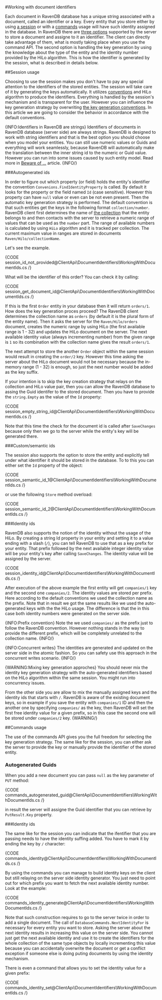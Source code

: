 ﻿#Working with document identifiers

Each document in RavenDB database has a unique string associated with a document, called an identifier or a key. Every entity that you store either by using [a session](../session/what-is-a-session-and-how-does-it-work)
or with a [commands](../commands/what-are-commands) usage will have such identity assigned in the database. In RavenDB there are [three options](../../server/kb/document-key-generatation) supported by the server to store a document and assigne to it an identifier.
The client can directly take advantage of them, what is mostly taking place when you use the command API. The second option is handling the key generation by using 
the knowledge about the type of the entity and the identity number provided by the HiLo algorithm. This is how the identifier is generated by the session, what is described in details below.

##Session usage

Choosing to use the session makes you don't have to pay any special attention to the identifiers of the stored entities. The session will take care of it by generating the keys automatically.
It utilizes [conventions]() and HiLo algorithm to produce the identifiers. Everything is handled by the session's mechanism and is transparent for the user. 
However you can influence the key generation strategy by overwriting [the key generation conventions](). In this article we are going to consider the behavior 
in accordance with the default conventions.

{INFO:Identifiers in RavenDB are strings}
Identifiers of documents in RavenDB database (server side) are always strings. RavenDB is designed to work with string identifiers and that is the best option you should choose
when you model your entities. You can still use numeric values or Guids and everything will work seamlessly, because RavenDB will automatically make the translation between 
the inner string id to the numeric or Guid value. However you can run into some issues caused by such entity model. Read more in [Beware of ...]() article.
{INFO/}


###Autogenerated ids

In order to figure out which property (or field) holds the entity's identifier the convention `Convenions.FindIdentityProperty` is called. 
By default it looks for the property or the field named `Id` (case sensitive). However this property can have `null` value or even can be not even present. Then the automatic key
generation strategy is performed. The default convention is that such entities get the keys in the following format `collection/number`. RavenDB client first determines
the name of [the collection](../faq/what-is-a-collection) that the entity belongs to and then contacts with the server to retrieve a numeric range of values that can be used as the `number` part.
The range of available numbers is calculated by using `HiLo` algorithm and it is tracked per collection. The current maximum value in ranges are stored in documents `Raven/Hilo/collectionName`.

Let's see the example.

{CODE session_id_not_provided@ClientApi\DocumentIdentifiers\WorkingWithDocumentIds.cs /}

What will be the identifier of this order? You can check it by calling:

{CODE session_get_document_id@ClientApi\DocumentIdentifiers\WorkingWithDocumentIds.cs /}

If this is the first `Order` entity in your database then it will return `orders/1`. How does the key generation proces proceed? The RavenDB client determines the collection name as `orders` (by default it is the plural form of the entity name).
Then it asks the server for the `Raven/Hilo/orders` document, creates the numeric range by using HiLo (the first available range is 1 - 32) and updates the HiLo document on the server. The next available
identity value (always incrementing number) from the given range is `1` so its combination with the collection name gives the result `orders/1`.

The next attempt to store the another `Order` object within the same session would result in creating the `order/2` key. However this time asking the server about the HiLo document
would not be necessary because the in-memory range (1 - 32) is enough, so just the next number would be added as the key suffix.

If your intention is to skip the key creation strategy that relays on the collection and HiLo value pair, then you can allow the RavenDB database to assing the Guid identifer
to the stored document. Then you have to provide the `string.Empty` as the value of the `Id` property:

{CODE session_empty_string_id@ClientApi\DocumentIdentifiers\WorkingWithDocumentIds.cs /}

Note that this time the check for the document id is called after `SaveChanges` because only then we go to the server while the entity's key will be generated there.

###Custom/semantic ids

The session also supports the option to store the entity and explicitly tell under what identifier it should be stored in the database. To to this you can either set the `Id` property of the object:

{CODE session_semantic_id_1@ClientApi\DocumentIdentifiers\WorkingWithDocumentIds.cs /}

or use the following `Store` method overload:

{CODE session_semantic_id_2@ClientApi\DocumentIdentifiers\WorkingWithDocumentIds.cs /}

###Identity ids

RavenDB also supports the notion of the identity without the usage of the HiLo. By creating a string Id property in your entity and setting it
to a value ending with a slash (`/`), you can tell RavenDB to use that as a key prefix for your entity. That prefix followed by the next available integer identity value will 
be your entity's key after calling `SaveChanges`. The identity value will be assigned by the server.

{CODE session_identity_id@ClientApi\DocumentIdentifiers\WorkingWithDocumentIds.cs /}

After execution of the above example the first entity will get `companies/1` key and the second one `companies/2`. The identity values are stored per prefix. 
Here according to the default conventions we used the collection name as the prefix. Note that in result we got the same results like we used the auto-generated keys with 
the the HiLo usage. The difference is that the in this case both identity numbers were generated on the server side.

{INFO:Prefix convention}
Note the we used `companies/` as the prefix just to follow the RavenDB convention. However nothing stands in the way to provide the different prefix, 
which will be completely unrelated to the collection name.
{INFO/}

{INFO:Concurrent writes}
The identities are generated and updated on the server side in the atomic fashion. So you can safety use this approach in the concurrent writes scenario.
{INFO/}

{WARNING:Mixing key generation approches}
You should never mix the identity key generation strategy with the auto-generated identifiers based on the HiLo algorithm within the same session. You might run into concurrency issues.

From the other side you are allow to mix the manually assigned keys and the identity ids that starts with `/`. RavenDB is aware of the existing document keys, so in example
if you save the entity with `companies/1` ID and then the another one by specifying `companies/` as the key, then RavenDB will set the first free identity value for a given prefix,
so in this case the second one will be stored under `companies/2` key.
{WARNING/}

##Commands usage

The use of the commands API gives you the full freedom for selecting the key generation strategy. The same like for the session, you can either ask the server to provide the key or manually provide
the identifier of the stored entity.

### Autogenerated Guids

When you add a new document you can pass `null` as the key parameter of `PUT` method:

{CODE commands_autogenerated_guid@ClientApi\DocumentIdentifiers\WorkingWithDocumentIds.cs /}

in result the server will assigne the Guid identifier that you can retrieve by `PutResult.Key` property.

###Identity ids

The same like for the session you can indicate that the ifentifier that you are passing needs to have the identity suffing added. You have to mark it by ending the key by `/` character:

{CODE commands_identity@ClientApi\DocumentIdentifiers\WorkingWithDocumentIds.cs /}

By using the commands you can manage to build identity keys on the client but still relaying on the server side identity generator. You just need to point out for which prefix
you want to fetch the next available identity number. Look at the example:

{CODE commands_identity_generate@ClientApi\DocumentIdentifiers\WorkingWithDocumentIds.cs /}

Note that such construction requires to go to the server twice in order to add a single document. The call of `DatabaseCommands.NextIdentityFor` is necessary for every
entity you want to store. Asking the server about the next identity results in increasing this value on the server side. You cannot just get the next available identity and 
use it to create the identifiers for the whole collection of the same type objects by locally incrementing this value because you can accidentally overwrite the document or get a
conflict exception if someone else is doing puting documents by using the identity mechanism.

There is even a command that allows you to set the identity value for a given prefix:

{CODE commands_identity_set@ClientApi\DocumentIdentifiers\WorkingWithDocumentIds.cs /}

